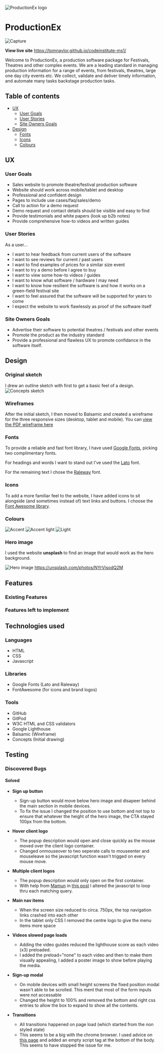 ![ProductionEx logo](assets/images/productionex-header-logo.png)

# **ProductionEx**


![Capture](assets/readme/responsive-capture.JPG)

**View live site** https://tomnaylor.github.io/codeinstitute-ms1/


Welcome to ProductionEx, a production software package for Festivals, Theatres and other complex events. We are a leading standard in managing production information for a range of events, from festivals, theatres, large one day city events etc. We collect, validate and deliver timely information, and automate many tasks backstage production tasks.  

<a></a>
## Table of contents
* [UX](#ux)
    * [User Goals](#user-goals)
    * [User Stories](#user-stories)
    * [Site Owners Goals](#site-owners-goals)
* [Design](#design)
    * [Fonts](#fonts)
    * [Icons](#icons)
    * [Colours](#colours)


## UX

### User Goals
* Sales website to promote theatre/festival production software
* Website should work across mobile/tablet and desktop
* Professional and confident design
* Pages to include use cases/faq/sales/demo
* Call to action for a demo request
* Demo request and contact details should be visible and easy to find
* Provide testimonials and white papers (look up b2b notes)
* Provide comprehensive how-to videos and written guides


### User Stories
As a user…
* I want to hear feedback from current users of the software
* I want to see reviews for current / past users
* I want to find examples of prices for a similar size event
* I want to try a demo before I agree to buy
* I want to view some how-to videos  / guides
* I want to know what software / hardware I may need
* I want to know how resilient the software is and how it works on a green-field festival site
* I want to feel assured that the software will be supported for years to come
* I expect the website to work flawlessly as proof of the software itself


### Site Owners Goals
* Advertise their software to potential theatres / festivals and other events
* Promote the product as the industry standard
* Provide a professional and flawless UX to promote confidance in the software itself.

## Design

### Original sketch
I drew an outline sketch with first to get a basic feel of a design. 
![Concepts sketch](assets/readme/concepts-sketch.jpg)


### Wireframes
After the initial sketch, I then moved to Balsamic and created a wireframe for the three responsive sizes (desktop, tablet and mobile). You can [view the PDF wireframe here](assets/readme/wireframe-index.pdf)

### Fonts
To provide a reliable and fast font library, I have used [Google Fonts](https://fonts.google.com/ "Google Fonts"), picking two complimentary fonts.

For headings and words I want to stand out I've used the [Lato](https://fonts.google.com/specimen/Lato?preview.text=ProductionEx&preview.text_type=custom "Google fonts: Lato") font. 

For the remaining text I chose the [Raleway](https://fonts.google.com/specimen/Raleway?preview.text=ProductionEx&preview.text_type=custom "Google fonts: Raleway") font.

### Icons
To add a more familiar feel to the website, I have added icons to sit alongside (and sometimes instead of) text links and buttons. I choose the [Font Awesome library](https://fontawesome.com/ "Font Awesome"). 

### Colours
![Accent](https://via.placeholder.com/100/F9440D/fff?text=F9440D)
![Accent light](https://via.placeholder.com/100/ff7755/fff?text=ff7755)
![Light](https://via.placeholder.com/100/f7f6e7/fff?text=f7f6e7)

### Hero image
I used the website **unsplash** to find an image that would work as the hero background.

![Hero image](https://images.unsplash.com/photo-1470229722913-7c0e2dbbafd3?ixlib=rb-1.2.1&ixid=MXwxMjA3fDB8MHxwaG90by1wYWdlfHx8fGVufDB8fHw%3D&auto=format&fit=crop&w=1950&q=80)
https://unsplash.com/photos/NYrVisodQ2M



## Features
### Existing Features


### Features left to implement


## Technologies used

### Languages
* HTML
* CSS
* Javascript

### Libraries
* Google Fonts (Lato and Raleway)
* FontAwesome (for icons and brand logos)

### Tools
* GitHub
* GitPod
* W3C HTML and CSS validators
* Google Lighthouse
* Balsamic (Wireframe)
* Concepts (Initial drawing)

## Testing

### Discovered Bugs

#### Solved

* **Sign up button**
  * Sign-up button would move below hero image and disapeer behind the main section in mobile devices.
  * To fix the issue I changed the position to use bottom and not top to ensure that whatever the height of the hero image, the CTA stayed 100px from the bottom.

* **Hover client logo**
  * The popup description would open and close quickly as the mouse moved over the client logo container.
  * Changed onmouseover to two seperate calls to mouseenter and mouseleave so the javascript function wasn't trigged on every mouse move.

* **Multiple client logos**
  * The popup description would only open on the first container.
  * With help from [Mamun](https://stackoverflow.com/users/7461381/mamun) in [this post](https://stackoverflow.com/questions/50793136/javascript-click-function-only-works-on-first-element) I altered the javascript to loop thru each matching query.


* **Main nav items**
  * When the screen size reduced to circa. 750px, the top navigation links crashed into each other
  * In the tablet only CSS I removed the centre logo to give the menu items more space

* **Videos slowed page loads**
  * Adding the video guides reduced the lighthouse score as each video (x3) preloaded.
  * I added the preload="none" to each video and then to make them visually appealing, I added a poster image to show before playing the media.

* **Sign-up modal**
  * On mobile devices with small height screens the fixed position modal wasn't able to be scrolled. This ment that most of the form inputs were not accessable
  * Changed the height to 100% and removed the bottom and right css entries to allow the box to expand to show all the contents.

* **Transitions**
  * All transitions happened on page load (which started from the non styled state)
  * This seems to be a big with the chrome browser. I used advice on [this page](https://github.com/LeaVerou/prefixfree/issues/99) and added an empty script tag at the bottom of the body. This seems to have stopped the issue for me.



